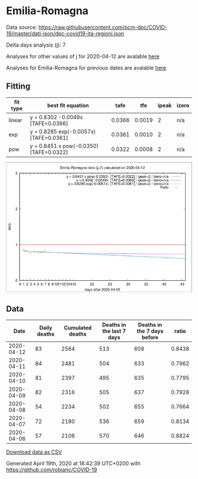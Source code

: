 # Emilia-Romagna

Data source: https://raw.githubusercontent.com/pcm-dpc/COVID-19/master/dati-json/dpc-covid19-ita-regioni.json

Delta days analysis (j): 7

Analyses for other values of j for 2020-04-12 are avalable [here](../2020-04-12/README.md)

Analyses for Emilia-Romagna for previous dates are avalable [here](../README.md)

## Fitting 
|fit type|best fit equation|tafe|tfe|ipeak|izero|
|-------|-----|--------|------|---|---|
|linear|y = 0.8302 -0.0049x  [TAFE=0.0366]|0.0366|0.0019|2|n/a|
|exp|y = 0.8285 exp(-0.0057x)  [TAFE=0.0361]|0.0361|0.0010|2|n/a|
|pow|y = 0.8451 x pow(-0.0350)  [TAFE=0.0322]|0.0322|0.0008|2|n/a|

![Plot](COVID-19_emilia-romagna_j7_2020-04-12.png)

## Data
|Date|Daily deaths|Cumulated deaths|Deaths in the last 7 days|Deaths in the 7 days before|ratio|
|----|----------|-----------|-------|--------------------|-----|
|2020-04-12|83|2564|513|608|0.8438|
|2020-04-11|84|2481|504|633|0.7962|
|2020-04-10|81|2397|495|635|0.7795|
|2020-04-09|82|2316|505|637|0.7928|
|2020-04-08|54|2234|502|655|0.7664|
|2020-04-07|72|2180|536|659|0.8134|
|2020-04-06|57|2108|570|646|0.8824|

[Download data as CSV](COVID-19_emilia-romagna_j7_2020-04-12.csv)

Generated April 19th, 2020 at 18:42:39 UTC+0200 with https://github.com/robianc/COVID-19
